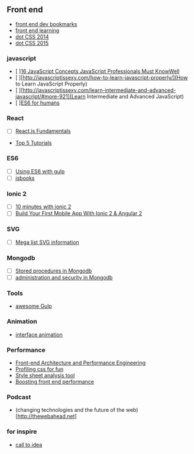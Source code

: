 ## Front end
- [front end dev bookmarks](https://github.com/dypsilon/frontend-dev-bookmarks)
- [front end learning](https://ishadeed.com/article/learning-front-end/)
- [dot CSS 2014](http://www.thedotpost.com/conference/dotcss-2014)
- [dot CSS 2015](http://www.thedotpost.com/conference/dotcss-2015)
### javascript
- [ ][16 JavaScript Concepts JavaScript Professionals Must KnowWell](http://javascriptissexy.com/16-javascript-concepts-you-must-know-well/)
- [ ][http://javascriptissexy.com/how-to-learn-javascript-properly/](How to Learn JavaScript Properly)
- [ ][http://javascriptissexy.com/learn-intermediate-and-advanced-javascript/#more-921](Learn Intermediate and Advanced JavaScript)
- [ ][ES6 for humans](https://github.com/metagrover/ES6-for-humans)
### React
- [ ] [React.js Fundamentals](http://courses.reactjsprogram.com/courses/reactjsfundamentals)
- [Top 5 Tutorials](http://andrewhfarmer.com/getting-started-tutorials/)
### ES6
- [ ] [Using ES6 with gulp](https://markgoodyear.com/2015/06/using-es6-with-gulp/)
- [ ] [jsbooks](http://jsbooks.revolunet.com/)
### Ionic 2
- [ ] [10 minutes with ionic 2](http://blog.ionic.io/10-minutes-with-ionic-2-using-the-camera-with-ionic-native/)
- [ ] [Build Your First Mobile App With Ionic 2 & Angular 2](http://gonehybrid.com/build-your-first-mobile-app-with-ionic-2-angular-2/)

### SVG
- [ ] [Mega list SVG information](https://css-tricks.com/mega-list-svg-information/)

### Mongodb
- [ ] [Stored procedures in Mongodb](http://pointbeing.net/weblog/2010/08/getting-started-with-stored-procedures-in-mongodb.html)
- [ ] [administration and security in Mongodb](http://scanlibs.com/mongodb-learn-administration-and-security-in-mongodb/)

### Tools

- [awesome Gulp](https://github.com/alferov/awesome-gulp#gulp-4-tutorials)

### Animation
- [interface animation ](http://tubikstudio.com/interface-animation-the-force-of-motion/)

### Performance

- [Front-end Architecture and Performance Engineering](http://csswizardry.com/)
- [Profiling css for fun](http://perfectionkills.com/profiling-css-for-fun-and-profit-optimization-notes/)
- [Style sheet analysis tool](https://github.com/katiefenn/parker)
- [Boosting front end performance](https://css-tricks.com/case-study-boosting-front-end-performance/)

### Podcast

- (changing technologies and the future of the web)[http://thewebahead.net]

### for inspire
- [call to idea](http://www.calltoidea.com/)


